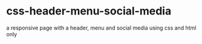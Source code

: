 # css-header-menu-social-media
a responsive page with a header, menu and social media using css and html only

